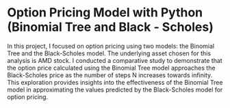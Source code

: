 # Option Pricing Model with Python (Binomial Tree and Black - Scholes)  
In this project, I focused on option pricing using two models: the Binomial Tree and the Black-Scholes model. The underlying asset chosen for this analysis is AMD stock. I conducted a comparative study to demonstrate that the option price calculated using the Binomial Tree model approaches the Black-Scholes price as the number of steps 
N increases towards infinity. This exploration provides insights into the effectiveness of the Binomial Tree model in approximating the values predicted by the Black-Scholes model for option pricing.  





